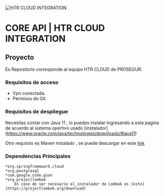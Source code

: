 ![HTR CLOUD INTEGRATION](documentation/images/htrcloud.png)

# CORE API | HTR CLOUD INTEGRATION

## Proyecto
Es Repositorio corresponde al equipo HTR CLOUD de PROSEGUR.


### Requisitos de acceso
* Vpn conectada.
* Permisos de Git.


### Requisitos de despliegue 

Necesitas contar con Java 11 , lo puedes instalar ingresando a esta pagina de acuerdo al sistema opertivo usado [instalador] (https://www.oracle.com/java/technologies/downloads/#java11)

Otro requisito es Maven instalado ,  se puede descargar en este [link](https://maven.apache.org/download.cgi)

### Dependencias Principales
	*org.springframework.cloud
	*org.postgresql
	*com.google.code.gson
	*org.projectlombok
		En caso de ser necesario el instalador de Lombok es [este](https://projectlombok.org/download)


